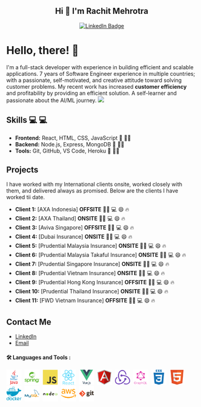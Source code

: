 <div id="header" align="center">
  <h2> Hi 👋 I'm Rachit Mehrotra</h2>
  <div id="badges">
    <a href="https://www.linkedin.com/in/rachit-mehrotra-io/">
      <img src="https://img.shields.io/badge/LinkedIn-blue?style=for-the-badge&logo=linkedin&logoColor=white" alt="LinkedIn Badge"/>
    </a>
  </div>
</div>


# Hello, there! 👋

I'm a full-stack developer with experience in building efficient and scalable applications.
7 years of Software Engineer experience in multiple countries; with a passionate, self-motivated, and creative attitude toward solving customer problems. 
My recent work has increased **customer efficiency** and profitability by providing an efficient solution. A self-learner and passionate about the AI/ML journey.
<img src="https://media.giphy.com/media/WUlplcMpOCEmTGBtBW/giphy.gif" width="30">

## Skills :computer: :computer:  

- **Frontend:** React, HTML, CSS, JavaScript :rocket: 👨‍💻
- **Backend:** Node.js, Express, MongoDB :rocket: 👨‍💻
- **Tools:** Git, GitHub, VS Code, Heroku :rocket: 👨‍💻
 
## Projects
I have worked with my International clients onsite, worked closely with them, and delivered always as promised. Below are the clients I have worked tii date.
- **Client 1:** [AXA Indonesia]  **OFFSITE** 👨‍💻 :computer: :smile: 🔥 
- **Client 2:** [AXA Thailand] **ONSITE** 👨‍💻 :computer: :smile: 🔥 
- **Client 3:** [Aviva Singapore] **OFFSITE** 👨‍💻 :computer: :smile: 🔥 
- **Client 4:** [Dubai Insurance] **ONSITE** 👨‍💻 :computer: :smile: 🔥 
- **Client 5:** [Prudential Malaysia Insurance] **ONSITE** 👨‍💻 :computer: :smile: 🔥 
- **Client 6:** [Prudential Malaysia Takaful Insurance] **ONSITE** 👨‍💻 :computer: :smile: 🔥 
- **Client 7:** [Prudential Singapore Insurance] **ONSITE** 👨‍💻 :computer: :smile: 🔥 
- **Client 8:** [Prudential Vietnam Insurance] **ONSITE** 👨‍💻 :computer: :smile: 🔥 
- **Client 9:** [Prudential Hong Kong Insurance] **OFFSITE** 👨‍💻 :computer: :smile: 🔥 
- **Client 10:** [Prudential Thailand Insurance] **ONSITE** 👨‍💻 :computer: :smile: 🔥 
- **Client 11:** [FWD Vietnam Insurance] **OFFSITE** 👨‍💻 :computer: :smile: 🔥 

## Contact Me

- [LinkedIn](https://www.linkedin.com/in/rachit-mehrotra-io/)
- [Email](rachitmehrotra04@gmail.com)


#### :hammer_and_wrench: Languages and Tools :
<div>
  <img src="https://github.com/devicons/devicon/blob/master/icons/java/java-original-wordmark.svg" title="Java" alt="Java" width="40" height="40"/>&nbsp;
  <img src="https://github.com/devicons/devicon/blob/master/icons/spring/spring-original-wordmark.svg" title="Spring" alt="Spring" width="40" height="40"/>&nbsp;
  <img src="https://github.com/devicons/devicon/blob/master/icons/javascript/javascript-original.svg" title="JavaScript" alt="JavaScript" width="40" height="40"/>&nbsp;
  <img src="https://github.com/devicons/devicon/blob/master/icons/react/react-original-wordmark.svg" title="React" alt="React" width="40" height="40"/>&nbsp;
  <img src="https://github.com/devicons/devicon/blob/master/icons/vuejs/vuejs-original-wordmark.svg" title="VueJS" alt="=VueJS" width="40" height="40"/>&nbsp;
  <img src="https://github.com/devicons/devicon/blob/master/icons/angularjs/angularjs-original.svg" title="Angular" alt="Angular" width="40" height="40"/>&nbsp;
  <img src="https://github.com/devicons/devicon/blob/master/icons/redux/redux-original.svg" title="Redux" alt="Redux " width="40" height="40"/>&nbsp;
  <img src="https://github.com/devicons/devicon/blob/master/icons/graphql/graphql-plain-wordmark.svg" title="GraphQL" alt="GraphQL" width="40" height="40"/>&nbsp;
  <img src="https://github.com/devicons/devicon/blob/master/icons/css3/css3-plain-wordmark.svg"  title="CSS3" alt="CSS" width="40" height="40"/>&nbsp;
  <img src="https://github.com/devicons/devicon/blob/master/icons/html5/html5-original.svg" title="HTML5" alt="HTML" width="40" height="40"/>&nbsp;
  <img src="https://github.com/devicons/devicon/blob/master/icons/docker/docker-plain-wordmark.svg" title="Docker" alt="Docker" width="40" height="40"/>&nbsp;
  <img src="https://github.com/devicons/devicon/blob/master/icons/mysql/mysql-original-wordmark.svg" title="MySQL"  alt="MySQL" width="40" height="40"/>&nbsp;
  <img src="https://github.com/devicons/devicon/blob/master/icons/nodejs/nodejs-original-wordmark.svg" title="NodeJS" alt="NodeJS" width="40" height="40"/>&nbsp;
  <img src="https://github.com/devicons/devicon/blob/master/icons/amazonwebservices/amazonwebservices-plain-wordmark.svg" title="AWS" alt="AWS" width="40" height="40"/>&nbsp;
  <img src="https://github.com/devicons/devicon/blob/master/icons/git/git-original-wordmark.svg" title="Git" **alt="Git" width="40" height="40"/>
</div>


<!---
rachitmeck/rachitmeck is a ✨ special ✨ repository because its `README.md` (this file) appears on your GitHub profile.
You can click the Preview link to take a look at your changes.
--->

